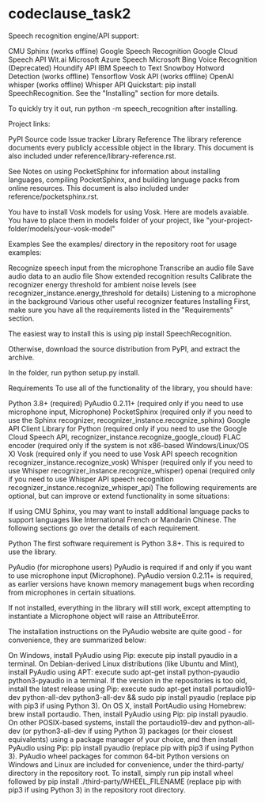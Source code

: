 # codeclause_task2
Speech recognition engine/API support:

CMU Sphinx (works offline)
Google Speech Recognition
Google Cloud Speech API
Wit.ai
Microsoft Azure Speech
Microsoft Bing Voice Recognition (Deprecated)
Houndify API
IBM Speech to Text
Snowboy Hotword Detection (works offline)
Tensorflow
Vosk API (works offline)
OpenAI whisper (works offline)
Whisper API
Quickstart: pip install SpeechRecognition. See the "Installing" section for more details.

To quickly try it out, run python -m speech_recognition after installing.

Project links:

PyPI
Source code
Issue tracker
Library Reference
The library reference documents every publicly accessible object in the library. This document is also included under reference/library-reference.rst.

See Notes on using PocketSphinx for information about installing languages, compiling PocketSphinx, and building language packs from online resources. This document is also included under reference/pocketsphinx.rst.

You have to install Vosk models for using Vosk. Here are models avaiable. You have to place them in models folder of your project, like "your-project-folder/models/your-vosk-model"

Examples
See the examples/ directory in the repository root for usage examples:

Recognize speech input from the microphone
Transcribe an audio file
Save audio data to an audio file
Show extended recognition results
Calibrate the recognizer energy threshold for ambient noise levels (see recognizer_instance.energy_threshold for details)
Listening to a microphone in the background
Various other useful recognizer features
Installing
First, make sure you have all the requirements listed in the "Requirements" section.

The easiest way to install this is using pip install SpeechRecognition.

Otherwise, download the source distribution from PyPI, and extract the archive.

In the folder, run python setup.py install.

Requirements
To use all of the functionality of the library, you should have:

Python 3.8+ (required)
PyAudio 0.2.11+ (required only if you need to use microphone input, Microphone)
PocketSphinx (required only if you need to use the Sphinx recognizer, recognizer_instance.recognize_sphinx)
Google API Client Library for Python (required only if you need to use the Google Cloud Speech API, recognizer_instance.recognize_google_cloud)
FLAC encoder (required only if the system is not x86-based Windows/Linux/OS X)
Vosk (required only if you need to use Vosk API speech recognition recognizer_instance.recognize_vosk)
Whisper (required only if you need to use Whisper recognizer_instance.recognize_whisper)
openai (required only if you need to use Whisper API speech recognition recognizer_instance.recognize_whisper_api)
The following requirements are optional, but can improve or extend functionality in some situations:

If using CMU Sphinx, you may want to install additional language packs to support languages like International French or Mandarin Chinese.
The following sections go over the details of each requirement.

Python
The first software requirement is Python 3.8+. This is required to use the library.

PyAudio (for microphone users)
PyAudio is required if and only if you want to use microphone input (Microphone). PyAudio version 0.2.11+ is required, as earlier versions have known memory management bugs when recording from microphones in certain situations.

If not installed, everything in the library will still work, except attempting to instantiate a Microphone object will raise an AttributeError.

The installation instructions on the PyAudio website are quite good - for convenience, they are summarized below:

On Windows, install PyAudio using Pip: execute pip install pyaudio in a terminal.
On Debian-derived Linux distributions (like Ubuntu and Mint), install PyAudio using APT: execute sudo apt-get install python-pyaudio python3-pyaudio in a terminal.
If the version in the repositories is too old, install the latest release using Pip: execute sudo apt-get install portaudio19-dev python-all-dev python3-all-dev && sudo pip install pyaudio (replace pip with pip3 if using Python 3).
On OS X, install PortAudio using Homebrew: brew install portaudio. Then, install PyAudio using Pip: pip install pyaudio.
On other POSIX-based systems, install the portaudio19-dev and python-all-dev (or python3-all-dev if using Python 3) packages (or their closest equivalents) using a package manager of your choice, and then install PyAudio using Pip: pip install pyaudio (replace pip with pip3 if using Python 3).
PyAudio wheel packages for common 64-bit Python versions on Windows and Linux are included for convenience, under the third-party/ directory in the repository root. To install, simply run pip install wheel followed by pip install ./third-party/WHEEL_FILENAME (replace pip with pip3 if using Python 3) in the repository root directory.

